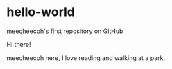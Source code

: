 # hello-world
meecheecoh's first repository on GitHub

Hi there!

meecheecoh here, I love reading and walking at a park. 
